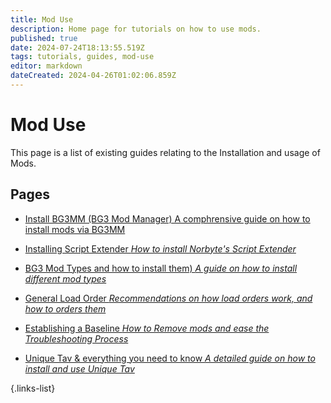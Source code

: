 ```yaml
---
title: Mod Use
description: Home page for tutorials on how to use mods.
published: true
date: 2024-07-24T18:13:55.519Z
tags: tutorials, guides, mod-use
editor: markdown
dateCreated: 2024-04-26T01:02:06.859Z
---
```


# Mod Use
This page is a list of existing guides relating to the Installation and usage of Mods.

## Pages
- [Install BG3MM (BG3 Mod Manager) A comphrensive guide on how to install mods via BG3MM](Tutorials/Mod-Use/Installation-Of-BG3MM)
- [Installing Script Extender *How to install Norbyte's Script Extender*](/Tutorials/Installing-Script-Extender)
- [BG3 Mod Types and how to install them) *A guide on how to install different mod types*](/Mod-Usage/BG3-Mod-Types-and-how-to-install-them)


- [General Load Order *Recommendations on how load orders work, and how to orders them*](general-load-order)
- [Establishing a Baseline *How to Remove mods and ease the Troubleshooting Process*](How-to-remove-mods)
- [Unique Tav & everything you need to know *A detailed guide on how to install and use Unique Tav*](/Tutorials/Mod-Use/Unique-Tav-Everything-you-need-to-know)

{.links-list}